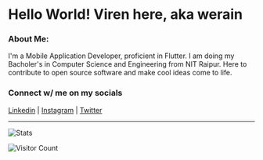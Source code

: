 # Hello World! Viren here, aka werain

### About Me:

I'm a Mobile Application Developer, proficient in Flutter. I am doing my Bacholer's in Computer Science and Engineering from NIT Raipur. Here to contribute to open source software and make cool ideas come to life.

### Connect w/ me on my socials

[Linkedin](https://linkedin.com/in/werainkhatri) | [Instagram](https://instagram.com/werain) | [Twitter](https://twitter.com/werainkhatri)

<hr>

![Stats](https://github-readme-stats.vercel.app/api?username=werainkhatri&show_icons=true&hide_border=true)

![Visitor Count](https://profile-counter.glitch.me/werainkhatri/count.svg)
